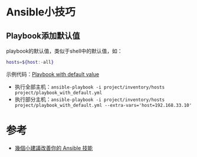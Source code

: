 # Ansible小技巧

## Playbook添加默认值
playbook的默认值，类似于shell中的默认值，如：
```bash
hosts=${host:-all}
```

示例代码：[Playbook with default value](/project/playbook_with_default.yml)

* 执行全部主机：`ansible-playbook -i project/inventory/hosts project/playbook_with_default.yml`
* 执行部分主机：`ansible-playbook -i project/inventory/hosts project/playbook_with_default.yml --extra-vars='host=192.168.33.10'`

# 参考
* [幾個小建議改善你的 Ansible 技能](https://blog.pichuang.com.tw/20180622-suggestions_to_improve_your_ansible_playbook/)
